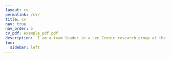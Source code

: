 ```yaml
---
layout: cv
permalink: /cv/
title: cv
nav: true
nav_order: 5
cv_pdf: example_pdf.pdf
description:  I am a team leader in a Lee Cronin research group at the University of Glasgow. My team specializes in robotic chemistry, machine learning, and automation in chemistry. I oversee team performance, set objectives, and supervise individual projects. Over years I have developed pleathora of skills. I have started my scientific carreir as an orgnaic chemists, than more to physical-organic chemistry and expert in many spectorscpoic teqhcniques. Eventually I movedto the field of automation of chemistry. I have authored 22 scientific publications and one patent.
toc:
  sidebar: left
---
```

